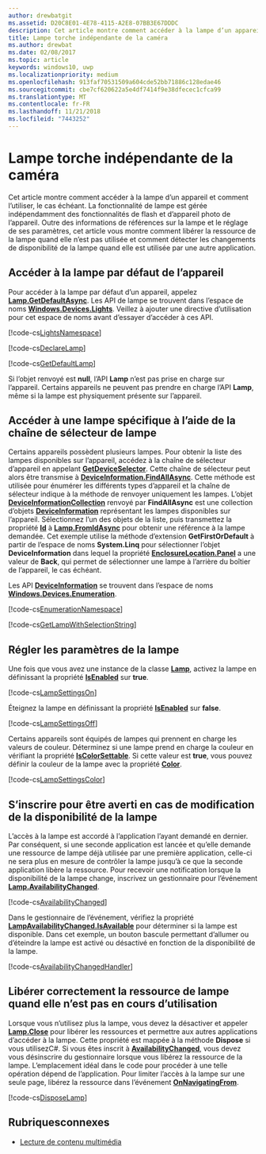 ```yaml
---
author: drewbatgit
ms.assetid: D20C8E01-4E78-4115-A2E8-07BB3E67DDDC
description: Cet article montre comment accéder à la lampe d’un appareil et comment l’utiliser, le cas échéant. La fonctionnalité de lampe est gérée indépendamment des fonctionnalités de flash et d’appareil photo.
title: Lampe torche indépendante de la caméra
ms.author: drewbat
ms.date: 02/08/2017
ms.topic: article
keywords: windows10, uwp
ms.localizationpriority: medium
ms.openlocfilehash: 913faf70531509a604cde52bb71886c128edae46
ms.sourcegitcommit: cbe7cf620622a5e4df7414f9e38dfecec1cfca99
ms.translationtype: MT
ms.contentlocale: fr-FR
ms.lasthandoff: 11/21/2018
ms.locfileid: "7443252"
---
```

# <a name="camera-independent-flashlight"></a>Lampe torche indépendante de la caméra



Cet article montre comment accéder à la lampe d’un appareil et comment l’utiliser, le cas échéant. La fonctionnalité de lampe est gérée indépendamment des fonctionnalités de flash et d’appareil photo de l’appareil. Outre des informations de références sur la lampe et le réglage de ses paramètres, cet article vous montre comment libérer la ressource de la lampe quand elle n’est pas utilisée et comment détecter les changements de disponibilité de la lampe quand elle est utilisée par une autre application.

## <a name="get-the-devices-default-lamp"></a>Accéder à la lampe par défaut de l’appareil

Pour accéder à la lampe par défaut d’un appareil, appelez [**Lamp.GetDefaultAsync**](https://msdn.microsoft.com/library/windows/apps/dn894327). Les API de lampe se trouvent dans l’espace de noms [**Windows.Devices.Lights**](https://msdn.microsoft.com/library/windows/apps/dn894331). Veillez à ajouter une directive d’utilisation pour cet espace de noms avant d’essayer d’accéder à ces API.

[!code-cs[LightsNamespace](./code/Lamp/cs/MainPage.xaml.cs#SnippetLightsNamespace)]


[!code-cs[DeclareLamp](./code/Lamp/cs/MainPage.xaml.cs#SnippetDeclareLamp)]


[!code-cs[GetDefaultLamp](./code/Lamp/cs/MainPage.xaml.cs#SnippetGetDefaultLamp)]

Si l’objet renvoyé est **null**, l’API **Lamp** n’est pas prise en charge sur l’appareil. Certains appareils ne peuvent pas prendre en charge l’API **Lamp**, même si la lampe est physiquement présente sur l’appareil.

## <a name="get-a-specific-lamp-using-the-lamp-selector-string"></a>Accéder à une lampe spécifique à l’aide de la chaîne de sélecteur de lampe

Certains appareils possèdent plusieurs lampes. Pour obtenir la liste des lampes disponibles sur l’appareil, accédez à la chaîne de sélecteur d’appareil en appelant [**GetDeviceSelector**](https://msdn.microsoft.com/library/windows/apps/dn894328). Cette chaîne de sélecteur peut alors être transmise à [**DeviceInformation.FindAllAsync**](https://msdn.microsoft.com/library/windows/apps/br225432). Cette méthode est utilisée pour énumérer les différents types d’appareil et la chaîne de sélecteur indique à la méthode de renvoyer uniquement les lampes. L’objet [**DeviceInformationCollection**](https://msdn.microsoft.com/library/windows/apps/br225395) renvoyé par **FindAllAsync** est une collection d’objets [**DeviceInformation**](https://msdn.microsoft.com/library/windows/apps/br225393) représentant les lampes disponibles sur l’appareil. Sélectionnez l’un des objets de la liste, puis transmettez la propriété [**Id**](https://msdn.microsoft.com/library/windows/apps/br225437) à [**Lamp.FromIdAsync**](https://msdn.microsoft.com/library/windows/apps/dn894326) pour obtenir une référence à la lampe demandée. Cet exemple utilise la méthode d’extension **GetFirstOrDefault** à partir de l’espace de noms **System.Linq** pour sélectionner l’objet **DeviceInformation** dans lequel la propriété [**EnclosureLocation.Panel**](https://msdn.microsoft.com/library/windows/apps/br229906) a une valeur de **Back**, qui permet de sélectionner une lampe à l’arrière du boîtier de l’appareil, le cas échéant.

Les API [**DeviceInformation**](https://msdn.microsoft.com/library/windows/apps/br225393) se trouvent dans l’espace de noms [**Windows.Devices.Enumeration**](https://msdn.microsoft.com/library/windows/apps/br225459).

[!code-cs[EnumerationNamespace](./code/Lamp/cs/MainPage.xaml.cs#SnippetEnumerationNamespace)]

[!code-cs[GetLampWithSelectionString](./code/Lamp/cs/MainPage.xaml.cs#SnippetGetLampWithSelectionString)]

## <a name="adjust-lamp-settings"></a>Régler les paramètres de la lampe

Une fois que vous avez une instance de la classe [**Lamp**](https://msdn.microsoft.com/library/windows/apps/dn894310), activez la lampe en définissant la propriété [**IsEnabled**](https://msdn.microsoft.com/library/windows/apps/dn894330) sur **true**.

[!code-cs[LampSettingsOn](./code/Lamp/cs/MainPage.xaml.cs#SnippetLampSettingsOn)]

Éteignez la lampe en définissant la propriété [**IsEnabled**](https://msdn.microsoft.com/library/windows/apps/dn894330) sur **false**.

[!code-cs[LampSettingsOff](./code/Lamp/cs/MainPage.xaml.cs#SnippetLampSettingsOff)]

Certains appareils sont équipés de lampes qui prennent en charge les valeurs de couleur. Déterminez si une lampe prend en charge la couleur en vérifiant la propriété [**IsColorSettable**](https://msdn.microsoft.com/library/windows/apps/dn894329). Si cette valeur est **true**, vous pouvez définir la couleur de la lampe avec la propriété [**Color**](https://msdn.microsoft.com/library/windows/apps/dn894322).

[!code-cs[LampSettingsColor](./code/Lamp/cs/MainPage.xaml.cs#SnippetLampSettingsColor)]

## <a name="register-to-be-notified-if-the-lamp-availability-changes"></a>S’inscrire pour être averti en cas de modification de la disponibilité de la lampe

L’accès à la lampe est accordé à l’application l’ayant demandé en dernier. Par conséquent, si une seconde application est lancée et qu’elle demande une ressource de lampe déjà utilisée par une première application, celle-ci ne sera plus en mesure de contrôler la lampe jusqu’à ce que la seconde application libère la ressource. Pour recevoir une notification lorsque la disponibilité de la lampe change, inscrivez un gestionnaire pour l’événement [**Lamp.AvailabilityChanged**](https://msdn.microsoft.com/library/windows/apps/dn894317).

[!code-cs[AvailabilityChanged](./code/Lamp/cs/MainPage.xaml.cs#SnippetAvailabilityChanged)]

Dans le gestionnaire de l’événement, vérifiez la propriété [**LampAvailabilityChanged.IsAvailable**](https://msdn.microsoft.com/library/windows/apps/dn894315) pour déterminer si la lampe est disponible. Dans cet exemple, un bouton bascule permettant d’allumer ou d’éteindre la lampe est activé ou désactivé en fonction de la disponibilité de la lampe.

[!code-cs[AvailabilityChangedHandler](./code/Lamp/cs/MainPage.xaml.cs#SnippetAvailabilityChangedHandler)]

## <a name="properly-dispose-of-the-lamp-resource-when-not-in-use"></a>Libérer correctement la ressource de lampe quand elle n’est pas en cours d’utilisation

Lorsque vous n’utilisez plus la lampe, vous devez la désactiver et appeler [**Lamp.Close**](https://msdn.microsoft.com/library/windows/apps/dn894320) pour libérer les ressources et permettre aux autres applications d’accéder à la lampe. Cette propriété est mappée à la méthode **Dispose** si vous utilisezC#. Si vous êtes inscrit à [**AvailabilityChanged**](https://msdn.microsoft.com/library/windows/apps/dn894317), vous devez vous désinscrire du gestionnaire lorsque vous libérez la ressource de la lampe. L’emplacement idéal dans le code pour procéder à une telle opération dépend de l’application. Pour limiter l’accès à la lampe sur une seule page, libérez la ressource dans l’événement [**OnNavigatingFrom**](https://msdn.microsoft.com/library/windows/apps/br227509).

[!code-cs[DisposeLamp](./code/Lamp/cs/MainPage.xaml.cs#SnippetDisposeLamp)]

## <a name="related-topics"></a>Rubriquesconnexes
- [Lecture de contenu multimédia](media-playback.md)

 




